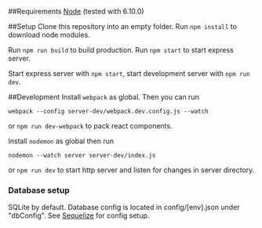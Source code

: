 ##Requirements
[Node](https://nodejs.org/en/) (tested with 6.10.0)

##Setup
Clone this repository into an empty folder. Run ``npm install`` to download node modules. 

Run ``npm run build`` to build production. Run ``npm start`` to start express server.

Start express server with ``npm start``, start development server with ``npm run dev``. 

##Development
Install ``webpack`` as global. Then you can run 
```
webpack --config server-dev/webpack.dev.config.js --watch
``` 
or ``npm run dev-webpack`` to pack react components. 

Install ``nodemon`` as global then run
```
nodemon --watch server server-dev/index.js
```
or ``npm run dev`` to start http server and listen for changes in server directory.

### Database setup
SQLite by default. Database config is located in config/\[env\].json under "dbConfig". See [Sequelize](http://docs.sequelizejs.com/en/v3/) for config setup.